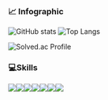 ### 📈 Infographic
![GitHub stats](https://github-readme-stats.vercel.app/api?username=bhdj0107)
![Top Langs](https://github-readme-stats.vercel.app/api/top-langs/?username=bhdj0107)

![Solved.ac Profile](http://mazassumnida.wtf/api/v2/generate_badge?boj=bhdj0107)

### 💻Skills
<div style="display:flex; flex-direction:row;">
    <img src="https://img.shields.io/badge/Java-007396?style=for-the-badge&logo=Java&logoColor=white"> 
    <img src="https://img.shields.io/badge/ubuntu-E95420?style=for-the-badge&logo=ubuntu&logoColor=white"> 
    <img src="https://img.shields.io/badge/vs_code-007ACC?style=for-the-badge&logo=visualStudioCode&logoColor=white"> 
    <img src="https://img.shields.io/badge/anaconda-44A833?style=for-the-badge&logo=anaconda&logoColor=white"> 
    <img src="https://img.shields.io/badge/pycharm-000000?style=for-the-badge&logo=pycharm&logoColor=white"> 
    <img src="https://img.shields.io/badge/python-3776AB?style=for-the-badge&logo=python&logoColor=white"> 
    <img src="https://img.shields.io/badge/OpenCV-5C3EE8?style=for-the-badge&logo=opencv&logoColor=white"> 
</div><br>
